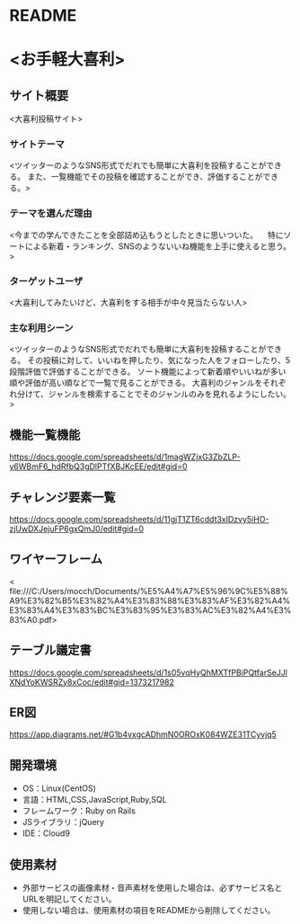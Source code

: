 # README

# <お手軽大喜利>

## サイト概要
<大喜利投稿サイト>

### サイトテーマ
<ツイッターのようなSNS形式でだれでも簡単に大喜利を投稿することができる。
また、一覧機能でその投稿を確認することができ、評価することができる。>

### テーマを選んだ理由
<今までの学んできたことを全部詰め込もうとしたときに思いついた。
　特にソートによる新着・ランキング、SNSのようないいね機能を上手に使えると思う。>

### ターゲットユーザ
<大喜利してみたいけど、大喜利をする相手が中々見当たらない人>

### 主な利用シーン
<ツイッターのようなSNS形式でだれでも簡単に大喜利を投稿することができる。
その投稿に対して、いいねを押したり、気になった人をフォローしたり、5段階評価で評価することができる。
ソート機能によって新着順やいいねが多い順や評価が高い順などで一覧で見ることができる。
大喜利のジャンルをそれぞれ分けて、ジャンルを検索することでそのジャンルのみを見れるようにしたい。>

## 機能一覧機能
<https://docs.google.com/spreadsheets/d/1magWZjxG3ZbZLP-y6WBmF6_hdRfbQ3gDlPTfXBJKcEE/edit#gid=0>

## チャレンジ要素一覧
<https://docs.google.com/spreadsheets/d/11gjT1ZT6cddt3xIDzvy5iHO-zjUwDXJejuFP6gxQmJ0/edit#gid=0>

## ワイヤーフレーム
< file:///C:/Users/mocch/Documents/%E5%A4%A7%E5%96%9C%E5%88%A9%E3%82%B5%E3%82%A4%E3%83%88%E3%83%AF%E3%82%A4%E3%83%A4%E3%83%BC%E3%83%95%E3%83%AC%E3%82%A4%E3%83%A0.pdf>

## テーブル議定書
<https://docs.google.com/spreadsheets/d/1s05vqHyQhMXTfPBiPQtfarSeJJlXNdYoKWSRZy8xCoc/edit#gid=1373217982>

## ER図
<https://app.diagrams.net/#G1b4vxgcADhmN0OROxK084WZE31TCyvjq5>

## 開発環境
- OS：Linux(CentOS)
- 言語：HTML,CSS,JavaScript,Ruby,SQL
- フレームワーク：Ruby on Rails
- JSライブラリ：jQuery
- IDE：Cloud9

## 使用素材
- 外部サービスの画像素材・音声素材を使用した場合は、必ずサービス名とURLを明記してください。
- 使用しない場合は、使用素材の項目をREADMEから削除してください。